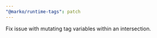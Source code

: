 ```yaml
---
"@marko/runtime-tags": patch
---
```


Fix issue with mutating tag variables within an intersection.
